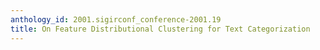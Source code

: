 ```yaml
---
anthology_id: 2001.sigirconf_conference-2001.19
title: On Feature Distributional Clustering for Text Categorization
---
```

